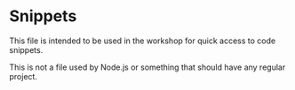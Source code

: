 # Snippets

This file is intended to be used in the workshop for quick access to code snippets.

This is not a file used by Node.js or something that should have any regular project.

